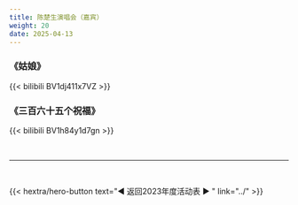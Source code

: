 ```yaml
---
title: 陈楚生演唱会（嘉宾）
weight: 20
date: 2025-04-13
---
```


### 《姑娘》

{{< bilibili BV1dj411x7VZ >}}


### 《三百六十五个祝福》

{{< bilibili BV1h84y1d7gn >}}

<br>
<hr>
<br>

{{< hextra/hero-button text="◀ 返回2023年度活动表 ▶ " link="../" >}}

